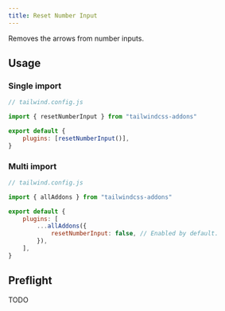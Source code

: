 ```yaml
---
title: Reset Number Input
---
```


<script>
    import dedent from "dedent"
    import ApiTable from "$lib/components/ApiTable.svelte"
    
    const utilities = [
        [
            "reset-number-input",
            dedent`
                &::-webkit-outer-spin-button,
                &::-webkit-inner-spin-button {
                    /* Using \`display: none\` crashes Chrome on hover. */
                    -webkit-appearance: none;
                    /* Apparently some margin are still there even though it's hidden. */
                    margin: 0;
                    /* Firefox. */
                    -moz-appearance: textfield;
                }
            `,
        ],
    ]
</script>

Removes the arrows from number inputs.

<!-- prettier-ignore -->
<ApiTable
    rows={utilities}
/>

## Usage

### Single import

```js
// tailwind.config.js

import { resetNumberInput } from "tailwindcss-addons"

export default {
    plugins: [resetNumberInput()],
}
```

### Multi import

```js
// tailwind.config.js

import { allAddons } from "tailwindcss-addons"

export default {
    plugins: [
        ...allAddons({
            resetNumberInput: false, // Enabled by default.
        }),
    ],
}
```

## Preflight

TODO
